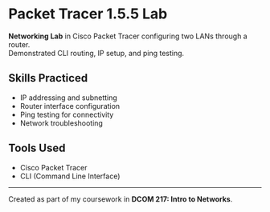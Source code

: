 # Packet Tracer 1.5.5 Lab

**Networking Lab** in Cisco Packet Tracer configuring two LANs through a router.  
Demonstrated CLI routing, IP setup, and ping testing.

## Skills Practiced
- IP addressing and subnetting
- Router interface configuration
- Ping testing for connectivity
- Network troubleshooting

## Tools Used
- Cisco Packet Tracer
- CLI (Command Line Interface)

---

Created as part of my coursework in **DCOM 217: Intro to Networks**.
